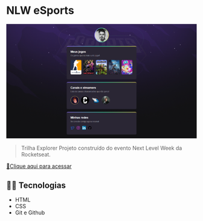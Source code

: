 #  NLW eSports

![ visualização ](./.github/preview.png)

> Trilha Explorer
Projeto construído do evento Next Level Week da Rocketseat.

[ 🔗Clique aqui para acessar ](https://carloseocandido.github.io/nlw-esports-explorer/)

##  :man_technologist: Tecnologias

- HTML
- CSS
- Git e Github
